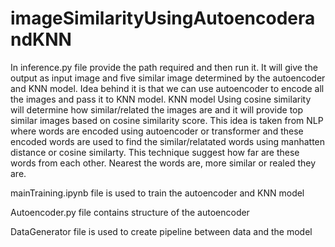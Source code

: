# imageSimilarityUsingAutoencoderandKNN
In inference.py file provide the path required and then run it. It will give the output as input image and five similar image determined by the autoencoder and KNN model. Idea behind it is that we can use autoencoder to encode all the images and pass it to KNN model. KNN model Using cosine similarity will determine how similar/related the images are and it will provide top similar images based on cosine similarity score. This idea is taken from NLP where words are encoded using autoencoder or transformer and these encoded words are used to find the similar/relatated words using manhatten distance or cosine similarty. This technique suggest how far are these words from each other. Nearest the words are, more similar or realed they are.

mainTraining.ipynb file is used to train the autoencoder and KNN model

Autoencoder.py file contains structure of the autoencoder

DataGenerator file is used to create pipeline between data and the model
